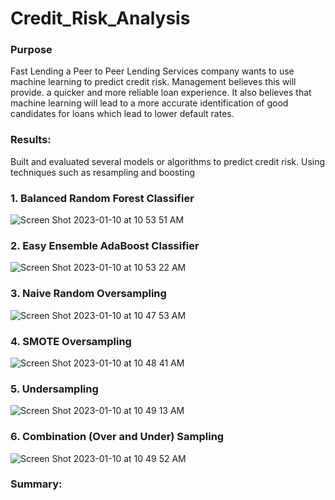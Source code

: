 # Credit_Risk_Analysis

### Purpose

Fast Lending a Peer to Peer Lending Services company wants to use machine learning to predict credit risk. Management believes this will provide. a quicker and more reliable loan experience. It also believes that machine learning will lead to a more accurate identification of good candidates for loans which lead to lower default rates. 

### Results:

Built and evaluated several models or algorithms to predict credit risk. Using techniques such as resampling and boosting  


### 1. Balanced Random Forest Classifier
![Screen Shot 2023-01-10 at 10 53 51 AM](https://user-images.githubusercontent.com/111101012/211637296-3eaf9dc9-cbdb-4c6b-9602-067a326719fe.png)

### 2. Easy Ensemble AdaBoost Classifier
![Screen Shot 2023-01-10 at 10 53 22 AM](https://user-images.githubusercontent.com/111101012/211637188-465786a6-29f0-466d-be78-cf35cf460507.png)

### 3. Naive Random Oversampling
![Screen Shot 2023-01-10 at 10 47 53 AM](https://user-images.githubusercontent.com/111101012/211636234-e9a4750e-c2df-4a02-987c-afadd0ddc16b.png)

### 4. SMOTE Oversampling
![Screen Shot 2023-01-10 at 10 48 41 AM](https://user-images.githubusercontent.com/111101012/211636340-7399f6c1-1ce5-4b17-91ff-9d26176740cb.png)

### 5. Undersampling
![Screen Shot 2023-01-10 at 10 49 13 AM](https://user-images.githubusercontent.com/111101012/211636461-5a294948-0a53-49b6-a817-dd67fa6ce4ba.png)

### 6. Combination (Over and Under) Sampling
![Screen Shot 2023-01-10 at 10 49 52 AM](https://user-images.githubusercontent.com/111101012/211636590-ea787d37-6f3b-4852-901e-458a812dbdf9.png)



### Summary:



